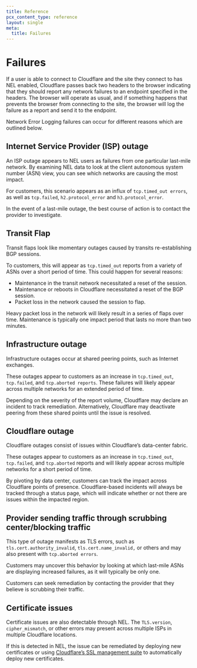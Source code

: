 ```yaml
---
title: Reference
pcx_content_type: reference
layout: single
meta:
  title: Failures
---
```


# Failures

If a user is able to connect to Cloudflare and the site they connect to has NEL enabled, Cloudflare passes back two headers to the browser indicating that they should report any network failures to an endpoint specified in the headers. The browser will operate as usual, and if something happens that prevents the browser from connecting to the site, the browser will log the failure as a report and send it to the endpoint.

Network Error Logging failures can occur for different reasons which are outlined below.

## Internet Service Provider (ISP) outage

An ISP outage appears to NEL users as failures from one particular last-mile network. By examining NEL data to look at the client autonomous system number (ASN) view, you can see which networks are causing the most impact.

For customers, this scenario appears as an influx of `tcp.timed_out errors`, as well as `tcp.failed`, `h2.protocol_error` and `h3.protocol_error`.

In the event of a last-mile outage, the best course of action is to contact the provider to investigate.

## Transit Flap

Transit flaps look like momentary outages caused by transits re-establishing BGP sessions.

To customers, this will appear as `tcp.timed_out` reports from a variety of ASNs over a short period of time. This could happen for several reasons:

- Maintenance in the transit network necessitated a reset of the session.
- Maintenance or reboots in Cloudflare necessitated a reset of the BGP session.
- Packet loss in the network caused the session to flap.

Heavy packet loss in the network will likely result in a series of flaps over time. Maintenance is typically one impact period that lasts no more than two minutes.

## Infrastructure outage

Infrastructure outages occur at shared peering points, such as Internet exchanges.

These outages appear to customers as an increase in `tcp.timed_out`, `tcp.failed`, and `tcp.aborted reports`. These failures will likely appear across multiple networks for an extended period of time.

Depending on the severity of the report volume, Cloudflare may declare an incident to track remediation. Alternatively, Cloudflare may deactivate peering from these shared points until the issue is resolved.

## Cloudflare outage

Cloudflare outages consist of issues within Cloudflare’s data-center fabric.

These outages appear to customers as an increase in `tcp.timed_out`, `tcp.failed`, and `tcp.aborted` reports and will likely appear across multiple networks for a short period of time.

By pivoting by data center, customers can track the impact across Cloudflare points of presence. Cloudflare-based incidents will always be tracked through a status page, which will indicate whether or not there are issues within the impacted region.

## Provider sending traffic through scrubbing center/blocking traffic

This type of outage manifests as TLS errors, such as `tls.cert.authority_invalid`, `tls.cert.name_invalid,` or others and may also present with `tcp.aborted errors`.

Customers may uncover this behavior by looking at which last-mile ASNs are displaying increased failures, as it will typically be only one.

Customers can seek remediation by contacting the provider that they believe is scrubbing their traffic.

## Certificate issues

Certificate issues are also detectable through NEL. The `TLS.version`, `cipher_mismatch`, or other errors may present across multiple ISPs in multiple Cloudflare locations.

If this is detected in NEL, the issue can be remediated by deploying new certificates or using [Cloudflare’s SSL management suite](/ssl/edge-certificates/advanced-certificate-manager/) to automatically deploy new certificates.
